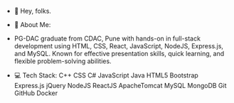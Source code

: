 - 👋 Hey, folks.
- 💫 About Me:
- PG-DAC graduate from CDAC, Pune with hands-on in full-stack development using HTML, CSS, React, JavaScript, NodeJS, Express.js, and MySQL. Known for effective presentation skills, quick learning, and flexible problem-solving abilities.
  
- 💻 Tech Stack:
C++ CSS C# JavaScript Java HTML5 Bootstrap Express.js jQuery NodeJS ReactJS ApacheTomcat MySQL MongoDB Git GitHub Docker
